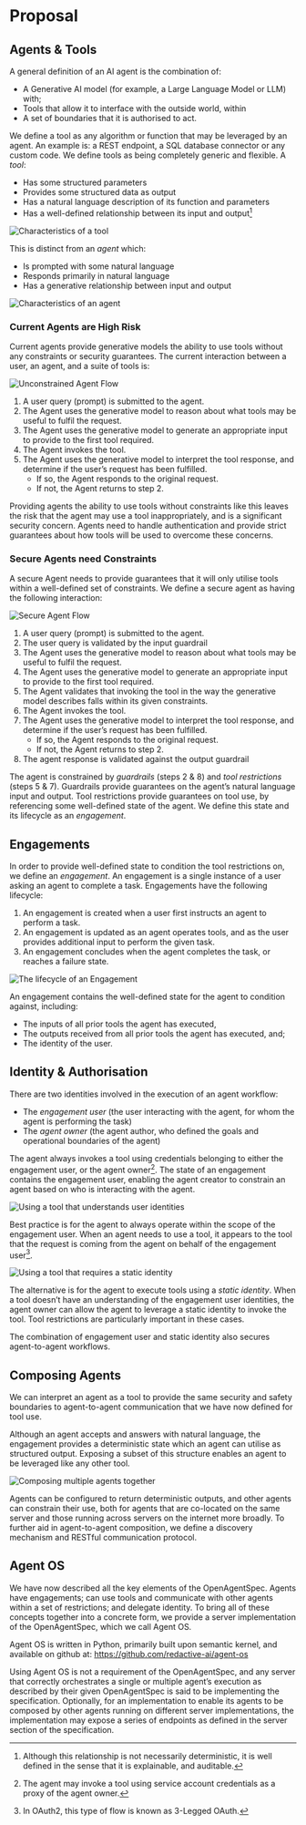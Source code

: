 # Proposal

## Agents & Tools

A general definition of an AI agent is the combination of:
* A Generative AI model (for example, a Large Language Model or LLM) with;
* Tools that allow it to interface with the outside world, within
* A set of boundaries that it is authorised to act.

We define a tool as any algorithm or function that may be leveraged by an agent. An example is: a REST endpoint, a SQL database connector or any custom code. We define tools as being completely generic and flexible. A *tool*:
* Has some structured parameters
* Provides some structured data as output
* Has a natural language description of its function and parameters
* Has a well-defined relationship between its input and output[^1]
[^1]: Although this relationship is not necessarily deterministic, it is well defined in the sense that it is explainable, and auditable.

![Characteristics of a tool](/images/tool.png)

This is distinct from an *agent* which:
* Is prompted with some natural language
* Responds primarily in natural language
* Has a generative relationship between input and output

![Characteristics of an agent](/images/agent.png)

### Current Agents are High Risk

Current agents provide generative models the ability to use tools without any constraints or security guarantees. The current interaction between a user, an agent, and a suite of tools is:

![Unconstrained Agent Flow](/images/unconstrained_agent_flow.png)

1. A user query (prompt) is submitted to the agent.
2. The Agent uses the generative model to reason about what tools may be useful to fulfil the request.
3. The Agent uses the generative model to generate an appropriate input to provide to the first tool required.
4. The Agent invokes the tool.
5. The Agent uses the generative model to interpret the tool response, and determine if the user’s request has been fulfilled.
   * If so, the Agent responds to the original request.
   * If not, the Agent returns to step 2.

Providing agents the ability to use tools without constraints like this leaves the risk that the agent may use a tool inappropriately, and is a significant security concern. Agents need to handle authentication and provide strict guarantees about how tools will be used to overcome these concerns.

### Secure Agents need Constraints

A secure Agent needs to provide guarantees that it will only utilise tools within a well-defined set of constraints. We define a secure agent as having the following interaction:

![Secure Agent Flow](/images/secure_agent_flow.png)

1. A user query (prompt) is submitted to the agent.
2. The user query is validated by the input guardrail
3. The Agent uses the generative model to reason about what tools may be useful to fulfil the request.
4. The Agent uses the generative model to generate an appropriate input to provide to the first tool required.
5. The Agent validates that invoking the tool in the way the generative model describes falls within its given constraints.
6. The Agent invokes the tool.
7. The Agent uses the generative model to interpret the tool response, and determine if the user’s request has been fulfilled.
   * If so, the Agent responds to the original request.
   * If not, the Agent returns to step 2.
8. The agent response is validated against the output guardrail

The agent is constrained by *guardrails* (steps 2 & 8) and *tool restrictions* (steps 5 & 7). Guardrails provide guarantees on the agent’s natural language input and output. Tool restrictions provide guarantees on tool use, by referencing some well-defined state of the agent. We define this state and its lifecycle as an *engagement*.

## Engagements

In order to provide well-defined state to condition the tool restrictions on, we define an *engagement*. An engagement is a single instance of a user asking an agent to complete a task. Engagements have the following lifecycle:
1. An engagement is created when a user first instructs an agent to perform a task.
2. An engagement is updated as an agent operates tools, and as the user provides additional input to perform the given task.
3. An engagement concludes when the agent completes the task, or reaches a failure state.

![The lifecycle of an Engagement](/images/engagement_lifecycle.png)

An engagement contains the well-defined state for the agent to condition against, including: 
* The inputs of all prior tools the agent has executed,
* The outputs received from all prior tools the agent has executed, and;
* The identity of the user.

## Identity & Authorisation

There are two identities involved in the execution of an agent workflow:
* The *engagement user* (the user interacting with the agent, for whom the agent is performing the task)
* The *agent owner* (the agent author, who defined the goals and operational boundaries of the agent)

The agent always invokes a tool using credentials belonging to either the engagement user, or the agent owner[^2]. The state of an engagement contains the engagement user, enabling the agent creator to constrain an agent based on who is interacting with the agent.
[^2]: The agent may invoke a tool using service account credentials as a proxy of the agent owner.

![Using a tool that understands user identities](/images/tool_use_with_user_identity.png)

Best practice is for the agent to always operate within the scope of the engagement user. When an agent needs to use a tool, it appears to the tool that the request is coming from the agent on behalf of the engagement user[^3].
[^3]: In OAuth2, this type of flow is known as 3-Legged OAuth.

![Using a tool that requires a static identity](/images/tool_use_with_static_identity.png)

The alternative is for the agent to execute tools using a *static identity*. When a tool doesn’t have an understanding of the engagement user identities, the agent owner can allow the agent to leverage a static identity to invoke the tool. Tool restrictions are particularly important in these cases.

The combination of engagement user and static identity also secures agent-to-agent workflows.

## Composing Agents

We can interpret an agent as a tool to provide the same security and safety boundaries to agent-to-agent communication that we have now defined for tool use. 

Although an agent accepts and answers with natural language, the engagement provides a deterministic state which an agent can utilise as structured output. Exposing a subset of this structure enables an agent to be leveraged like any other tool.

![Composing multiple agents together](/images/agent_composition.png)

Agents can be configured to return deterministic outputs, and other agents can constrain their use, both for agents that are co-located on the same server and those running across servers on the internet more broadly. To further aid in agent-to-agent composition, we define a discovery mechanism and RESTful communication protocol.

## Agent OS

We have now described all the key elements of the OpenAgentSpec. Agents have engagements; can use tools and communicate with other agents within a set of restrictions; and delegate identity. To bring all of these concepts together into a concrete form, we provide a server implementation of the OpenAgentSpec, which we call Agent OS. 

Agent OS is written in Python, primarily built upon semantic kernel, and available on github at:
	https://github.com/redactive-ai/agent-os 

Using Agent OS is not a requirement of the OpenAgentSpec, and any server that correctly orchestrates a single or multiple agent’s execution as described by their given OpenAgentSpec is said to be implementing the specification. Optionally, for an implementation to enable its agents to be composed by other agents running on different server implementations, the implementation may expose a series of endpoints as defined in the server section of the specification.
